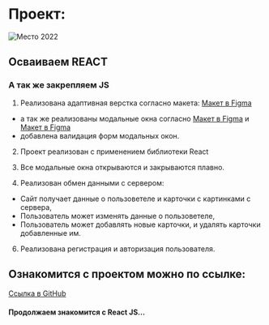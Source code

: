 # Проект:
![Место 2022](./images/_Mesto_.jpg)
## Осваиваем REACT
### А так же закрепляем JS

1. Реализована адаптивная верстка согласно макета: [Макет в Figma](https://www.figma.com/file/2cn9N9jSkmxD84oJik7xL7/JavaScript.-Sprint-4?node-id=0%3A1)
  * а так же реализованы модальные окна согласно [Макет в Figma](https://www.figma.com/file/bjyvbKKJN2naO0ucURl2Z0/JavaScript.-Sprint-5?node-id=0%3A1) и [Макет в Figma](https://www.figma.com/file/PSdQFRHoxXJFs2FH8IXViF/JavaScript.-Sprint-9?node-id=0%3A1)
  * добавлена валидация форм модальных окон.

2. Проект реализован с применением библиотеки React

3. Все модальные окна открываются и закрываются плавно.

5. Реализован обмен данными с сервером:

* Сайт получает данные о пользоветеле и карточки с картинками с сервера,
* Пользователь может изменять данные о пользоветеле,
* Пользователь может добавлять новые карточки, и удалять карточки добавленные им.

6. Реализована регистрация и авторизация пользователя.

## Ознакомится с проектом можно по ссылке:
[Ссылка в GitHub](https://dmitry2011.github.io/mesto-react-auth/)

#### Продолжаем знакомится с React JS...

